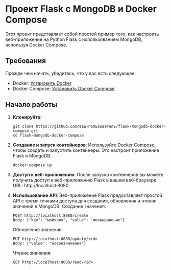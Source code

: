 # Проект Flask с MongoDB и Docker Compose

Этот проект представляет собой простой пример того, как настроить веб-приложение на Python Flask с использованием MongoDB, используя Docker Compose.

## Требования

Прежде чем начать, убедитесь, что у вас есть следующее:

- Docker: [Установить Docker](https://docs.docker.com/get-docker/)
- Docker Compose: [Установить Docker Compose](https://docs.docker.com/compose/install/)

## Начало работы

1. **Клонируйте**: 
    ```    
    git clone https://github.com/ваш-пользователь/flask-mongodb-docker-compose.git
    cd flask-mongodb-docker-compose
2. **Создание и запуск контейнеров**:
    Используйте Docker Compose, чтобы создать и запустить контейнеры. Это настроит приложение Flask и MongoDB.
    ```
    docker-compose up
3. **Доступ к веб-приложению**:
    После запуска контейнеров вы можете получить доступ к веб-приложению Flask в вашем веб-браузере.
    URL:  http://localhost:8080

4. **Использование API**:
    Веб-приложение Flask предоставляет простой API с тремя точками доступа для создания, обновления и чтения значений в MongoDB.
    Создание значения:
    ```
    POST http://localhost:8080/create
    Body: {"key": "мойключ", "value": "моевыражение"}
    
    ```
    Обновление значения:
    ```
    PUT http://localhost:8080/update/<id>
    Body: {"value": "новоезначение"}
    ```
    Чтение значения:
    ```
    GET http://localhost:8080/read/<id>
    ```
